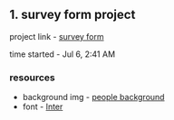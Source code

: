 ## 1. **survey form project**

project link - [survey form](https://www.freecodecamp.org/learn/2022/responsive-web-design/build-a-survey-form-project/build-a-survey-form)

time started - Jul 6, 2:41 AM

### resources

- background img - [people background](https://unsplash.com/photos/XkKCui44iM0)
- font - [Inter](https://fonts.google.com/specimen/Inter)
